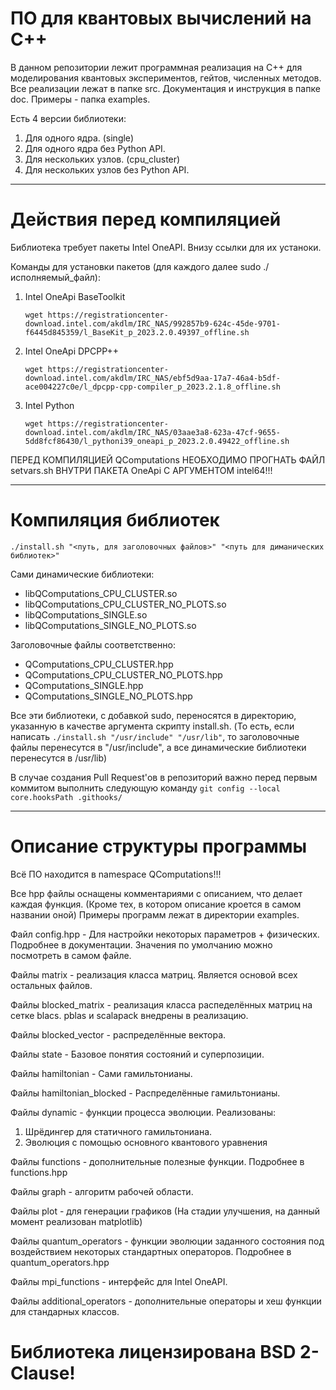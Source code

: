 # ПО для квантовых вычислений на C++

В данном репозитории лежит программная реализация на C++ для моделирования квантовых экспериментов, гейтов, численных методов.
Все реализации лежат в папке src. Документация и инструкция в папке doc. Примеры - папка examples.

Есть 4 версии библиотеки:
1. Для одного ядра.                       (single)
2. Для одного ядра без Python API.        
3. Для нескольких узлов.                  (cpu_cluster)
4. Для нескольких узлов без Python API.   

-------------------------------------------------
# Действия перед компиляцией
Библиотека требует пакеты Intel OneAPI. Внизу ссылки для их устаноки.

Команды для установки пакетов (для каждого далее sudo ./исполняемый_файл):
1. Intel OneApi BaseToolkit

    ```wget https://registrationcenter-download.intel.com/akdlm/IRC_NAS/992857b9-624c-45de-9701-f6445d845359/l_BaseKit_p_2023.2.0.49397_offline.sh```
2. Intel OneApi DPCPP++
    
    ```wget https://registrationcenter-download.intel.com/akdlm/IRC_NAS/ebf5d9aa-17a7-46a4-b5df-ace004227c0e/l_dpcpp-cpp-compiler_p_2023.2.1.8_offline.sh```

3. Intel Python 
    
    ```wget https://registrationcenter-download.intel.com/akdlm/IRC_NAS/03aae3a8-623a-47cf-9655-5dd8fcf86430/l_pythoni39_oneapi_p_2023.2.0.49422_offline.sh```

ПЕРЕД КОМПИЛЯЦИЕЙ QComputations НЕОБХОДИМО ПРОГНАТЬ ФАЙЛ setvars.sh ВНУТРИ ПАКЕТА OneApi С АРГУМЕНТОМ intel64!!! 

-------------------------------------------------
# Компиляция библиотек

```./install.sh "<путь, для заголовочных файлов>" "<путь для диманических библиотек>"```

Сами динамические библиотеки:
* libQComputations_CPU_CLUSTER.so
* libQComputations_CPU_CLUSTER_NO_PLOTS.so
* libQComputations_SINGLE.so
* libQComputations_SINGLE_NO_PLOTS.so

Заголовочные файлы соответственно:
* QComputations_CPU_CLUSTER.hpp
* QComputations_CPU_CLUSTER_NO_PLOTS.hpp
* QComputations_SINGLE.hpp
* QComputations_SINGLE_NO_PLOTS.hpp

Все эти библиотеки, с добавкой sudo, переносятся в директорию, указанную в качестве аргумента скрипту install.sh. (То есть, если написать ```./install.sh "/usr/include" "/usr/lib"```, то заголовочные файлы перенесутся в "/usr/include", а все динамические библиотеки перенесутся в /usr/lib)

В случае создания Pull Request'ов в репозиторий важно перед первым коммитом выполнить следующую команду
```git config --local core.hooksPath .githooks/```

--------------------------------------------------
# Описание структуры программы
Всё ПО находится в namespace QComputations!!!

Все hpp файлы оснащены комментариями с описанием, что делает каждая функция. (Кроме тех, в котором описание кроется в самом названии оной)
Примеры программ лежат в директории examples.

Файл config.hpp - Для настройки некоторых параметров + физических. Подробнее в документации. Значения по умолчанию можно посмотреть в самом файле.

Файлы matrix - реализация класса матриц. Является основой всех остальных файлов.

Файлы blocked_matrix - реализация класса распеделённых матриц на сетке blacs. pblas и scalapack внедрены в реализацию.

Файлы blocked_vector - распределённые вектора.

Файлы state - Базовое понятия состояний и суперпозиции.

Файлы hamiltonian - Сами гамильтонианы.

Файлы hamiltonian_blocked - Распределённые гамильтонианы.

Файлы dynamic - функции процесса эволюции. Реализованы: 
1. Шрёдингер для статичного гамильтониана.
2. Эволюция с помощью основного квантового уравнения

Файлы functions - дополнительные полезные функции. Подробнее в functions.hpp

Файлы graph - алгоритм рабочей области.

Файлы plot - для генерации графиков (На стадии улучшения, на данный момент реализован matplotlib)

Файлы quantum_operators - функции эволюции заданного состояния под воздействием некоторых стандартных операторов. Подробнее в quantum_operators.hpp

Файлы mpi_functions - интерфейс для Intel OneAPI.

Файлы additional_operators - дополнительные операторы и хеш функции для стандарных классов.

# Библиотека лицензирована BSD 2-Clause!
